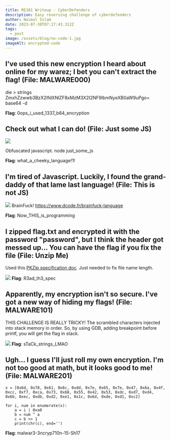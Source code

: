 ```yaml
---
title: RE101 Writeup - CyberDefenders
description: Easy reversing challenge of cyberdefenders
author: Naimul Islam
date: 2023-07-30T07:17:43.312Z
tags:
  - post
image: /assets/blog/no-code-1.jpg
imageAlt: encrypted-code
---
```

## I've used this new encryption I heard about online for my warez; I bet you can't extract the flag! (File: MALWARE000)

die > strings
ZmxhZzwwb3BzX2lfdXNlZF8xMzM3X2I2NF9lbmNyeXB0aW9uPgo=
base64 -d

**Flag**: 0ops_i_used_1337_b64_encryption

## Check out what I can do! (File: Just some JS)
![](https://i.imgur.com/IX7Cayz.png)

Obfuscated javascript.
node just_some_js

**Flag**: what_a_cheeky_language!1!

## I'm tired of Javascript. Luckily, I found the grand-daddy of that lame last language! (File: This is not JS)
![](https://i.imgur.com/5UGxKzM.png)
BrainFuck!
https://www.dcode.fr/brainfuck-language

**Flag**: Now_THIS_is_programming 

## I zipped flag.txt and encrypted it with the password "password", but I think the header got messed up... You can have the flag if you fix the file (File: Unzip Me)

Used this [PKZip specification doc](https://users.cs.jmu.edu/buchhofp/forensics/formats/pkzip.html).
Just needed to fix file name length.

![](https://imgur.com/P9M5evA.png)
**Flag**: R3ad_th3_spec

## Apparently, my encryption isn't so secure. I've got a new way of hiding my flags! (File: MALWARE101)

THIS CHALLENGE IS REALLY TRICKY!
The scrambled characters injected into stack memory in order. 
So, by using GDB, adding breakpoint before printf, you will get the flag in stack.

![](https://imgur.com/rqqnrKK.png)
**Flag**: sTaCk_strings_LMAO

## Ugh... I guess I'll just roll my own encryption. I'm not too good at math, but it looks good to me! (File: MALWARE201)

```
x = [0x6d, 0x78, 0x61, 0x6c, 0xdd, 0x7e, 0x65, 0x7e, 0x47, 0x6a, 0x4f, 0xcc, 0xf7, 0xca, 0x73, 0x68, 0x55, 0x42, 0x53, 0xdc, 0xd7, 0xd4, 0x6b, 0xec, 0xdb, 0xd2, 0xe1, 0x1c, 0x6d, 0xde, 0xd1, 0xc2]

for i, num in enumerate(x):
    a = i | 0xa0
    b = num ^ a
    c = b >> 1
    print(chr(c), end='')
```

**Flag**: malwar3-3ncryp710n-15-Sh17